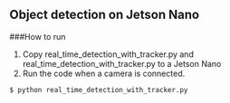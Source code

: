 ## Object detection on Jetson Nano
###How to run

1. Copy real_time_detection_with_tracker.py and real_time_detection_with_tracker.py to a Jetson Nano
2. Run the code when a camera is connected.
```
$ python real_time_detection_with_tracker.py
```
